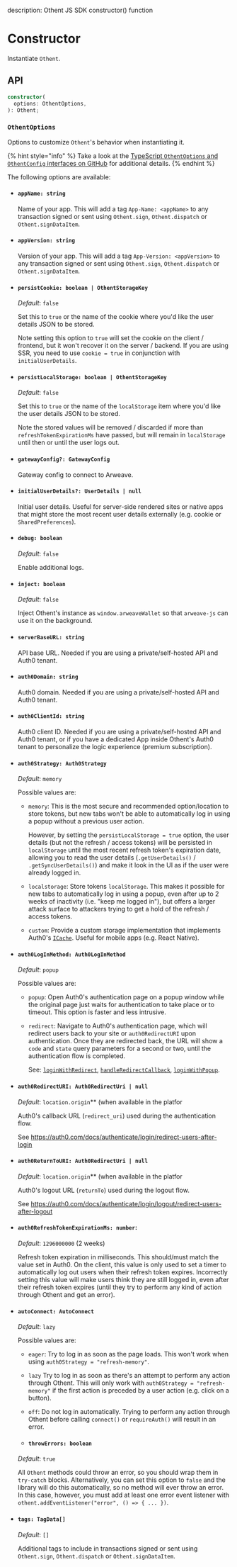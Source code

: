<br />
description: Othent JS SDK constructor() function
<br />

# Constructor

Instantiate `Othent`.

## API

```ts
constructor(
  options: OthentOptions,
): Othent;
```

### `OthentOptions`

Options to customize `Othent`'s behavior when instantiating it.

{% hint style="info" %}
Take a look at the [TypeScript `OthentOptions` and `OthentConfig` interfaces on GitHub](https://github.com/Othent/KeyManagementService/blob/main/src/lib/config/config.types.ts)
for additional details.
{% endhint %}

The following options are available:

- #### `appName: string`

  Name of your app. This will add a tag `App-Name: <appName>` to any transaction signed or sent using `Othent.sign`,
  `Othent.dispatch` or `Othent.signDataItem`.

- #### `appVersion: string`

  Version of your app. This will add a tag `App-Version: <appVersion>` to any transaction signed or sent using
  `Othent.sign`, `Othent.dispatch` or `Othent.signDataItem`.

- #### `persistCookie: boolean | OthentStorageKey`
  
  _Default_: `false`

  Set this to `true` or the name of the cookie where you'd like the user details JSON to be stored.
  
  Note setting this option to `true` will set the cookie on the client / frontend, but it won't recover it on the server /
  backend. If you are using SSR, you need to use `cookie = true` in conjunction with `initialUserDetails`.

- #### `persistLocalStorage: boolean | OthentStorageKey`

  _Default_: `false`

  Set this to `true` or the name of the `localStorage` item where you'd like the user details JSON to be stored.
  
  Note the stored values will be removed / discarded if more than `refreshTokenExpirationMs` have passed, but will remain
  in `localStorage` until then or until the user logs out.

- #### `gatewayConfig?: GatewayConfig`

  Gateway config to connect to Arweave.

- #### `initialUserDetails?: UserDetails | null`

  Initial user details. Useful for server-side rendered sites or native apps that might store the most recent user details
  externally (e.g. cookie or `SharedPreferences`).

- #### `debug: boolean`

  _Default_: `false`

  Enable additional logs.

- #### `inject: boolean`

  _Default_: `false`

  Inject Othent's instance as `window.arweaveWallet` so that `arweave-js` can use it on the background.

- #### `serverBaseURL: string`

  API base URL. Needed if you are using a private/self-hosted API and Auth0 tenant.

- #### `auth0Domain: string`

  Auth0 domain. Needed if you are using a private/self-hosted API and Auth0 tenant.

- #### `auth0ClientId: string`

  Auth0 client ID. Needed if you are using a private/self-hosted API and Auth0 tenant, or if you have a dedicated App
inside Othent's Auth0 tenant to personalize the logic experience (premium subscription).

- #### `auth0Strategy: Auth0Strategy`

  _Default_: `memory`

  Possible values are:
    
  - `memory`: This is the most secure and recommended option/location to store tokens, but new tabs won't be able to
    automatically log in using a popup without a previous user action.

    However, by setting the `persistLocalStorage = true` option, the user details (but not the refresh / access
    tokens) will be persisted in `localStorage` until the most recent refresh token's expiration date, allowing you
    to read the user details (`.getUserDetails()` / `.getSyncUserDetails()`) and make it look in the UI as if the
    user were already logged in.

  - `localstorage`: Store tokens `localStorage`. This makes it possible for new tabs to automatically log in using a
    popup, even after up to 2 weeks of inactivity (i.e. "keep me logged in"), but offers a larger attack surface to
    attackers trying to get a hold of the refresh / access tokens.

  - `custom`: Provide a custom storage implementation that implements Auth0's
    [`ICache`](https://auth0.github.io/auth0-spa-js/interfaces/ICache.html). Useful for mobile apps (e.g. React
    Native).

- #### `auth0LogInMethod: Auth0LogInMethod`

  _Default_: `popup`

  Possible values are:

  - `popup`: Open Auth0's authentication page on a popup window while the original page just waits for authentication
    to take place or to timeout. This option is faster and less intrusive.

  - `redirect`: Navigate to Auth0's authentication page, which will redirect users back to your site or
    `auth0RedirectURI` upon authentication. Once they are redirected back, the URL will show a `code` and `state`
    query parameters for a second or two, until the authentication flow is completed.

    See: [`loginWithRedirect`](https://auth0.github.io/auth0-spa-js/classes/Auth0Client.html#loginWithRedirect),
[`handleRedirectCallback`](https://auth0.github.io/auth0-spa-js/classes/Auth0Client.html#handleRedirectCallback),
[`loginWithPopup`](https://auth0.github.io/auth0-spa-js/classes/Auth0Client.html#loginWithPopup).

- #### `auth0RedirectURI: Auth0RedirectUri | null`

  _Default_: `location.origin`** (when available in the platfor

  Auth0's callback URL (`redirect_uri`) used during the authentication flow.

  See https://auth0.com/docs/authenticate/login/redirect-users-after-login

- #### `auth0ReturnToURI: Auth0RedirectUri | null`

  _Default_: `location.origin`** (when available in the platfor

  Auth0's logout URL (`returnTo`) used during the logout flow.

  See https://auth0.com/docs/authenticate/login/logout/redirect-users-after-logout

- #### `auth0RefreshTokenExpirationMs: number`:
   
  _Default_: `1296000000` (2 weeks)

  Refresh token expiration in milliseconds. This should/must match the value set in Auth0. On the client, this value is
  only used to set a timer to automatically log out users when their refresh token expires. Incorrectly setting this value
  will make users think they are still logged in, even after their refresh token expires (until they try to perform any
  kind of action through Othent and get an error).

- #### `autoConnect: AutoConnect`

  _Default_: `lazy`

  Possible values are:

  - `eager`: Try to log in as soon as the page loads. This won't work when using `auth0Strategy = "refresh-memory"`.

  - `lazy` Try to log in as soon as there's an attempt to perform any action through Othent. This will only work with
    `auth0Strategy = "refresh-memory"` if the first action is preceded by a user action (e.g. click on a button).

  - `off`: Do not log in automatically. Trying to perform any action through Othent before calling `connect()` or
    `requireAuth()` will result in an error.

  - #### `throwErrors: boolean`

  _Default_: `true`
 
  All `Othent` methods could throw an error, so you should wrap them in `try-catch` blocks. Alternatively, you can set
  this option to `false` and the library will do this automatically, so no method will ever throw an error. In this case,
  however, you must add at least one error event listener with `othent.addEventListener("error", () => { ... })`.

- #### `tags: TagData[]`
  
  _Default_: `[]`

  Additional tags to include in transactions signed or sent using `Othent.sign`, `Othent.dispatch` or `Othent.signDataItem`.
